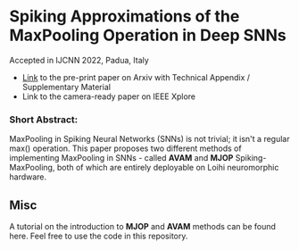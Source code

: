 # Spiking Approximations of the MaxPooling Operation in Deep SNNs
Accepted in IJCNN 2022, Padua, Italy

* [Link](https://arxiv.org/abs/2205.07076) to the pre-print paper on Arxiv with
Technical Appendix / Supplementary Material
* Link to the camera-ready paper on IEEE Xplore

### Short Abstract:

MaxPooling in Spiking Neural Networks (SNNs) is not trivial; it isn't a regular
max() operation. This paper proposes two different methods of implementing
MaxPooling in SNNs - called **AVAM** and **MJOP** Spiking-MaxPooling, both of
which are entirely deployable on Loihi neuromorphic hardware.

## Misc
A tutorial on the introduction to **MJOP** and **AVAM** methods can be found
here. Feel free to use the code in this repository.
